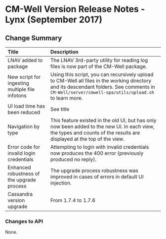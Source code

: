 # CM-Well Version Release Notes - Lynx (September 2017) #

## Change Summary ##


 Title | Description 
:------|:-----------
LNAV added to package | The LNAV 3rd-party utility for reading log files is now part of the CM-Well package.
New script for ingesting multiple file infotons | Using this script, you can recursively upload to CM-Well all files in the working directory and its descendant folders. See comments in ```CM-Well/server/cmwell-spa/utils/upload.sh ``` to learn more.
UI load time has been reduced | See title
Navigation by type | This feature existed in the old UI, but has only now been added to the new UI. In each view, the types and counts of the results are displayed at the top of the view.
Error code for invalid login credentials | Attempting to login with invalid credentials now produces the 400 error (previously produced no reply).
Enhanced robustness of the upgrade process | The upgrade process robustness was improved in cases of errors in default UI injection.
Cassandra version upgrade | From 1.7.4 to 1.7.6

### Changes to API ###
None.